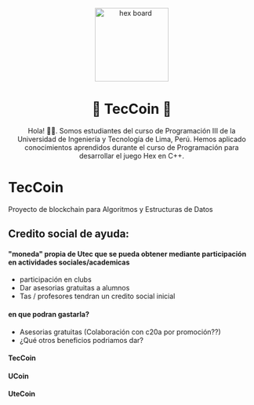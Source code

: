 <!-- Mejor compatibilidad -->

<a name="readme-top"></a>

<!-- PROJECT SHIELDS -->
<!-- [![displayed text][displayed image url]][link url] -->

<!-- logo y titulo -->
<div align="center">
  <a href="https://github.com/CS1103/proyecto-final-grupo-5-1">
    <img src="MD_files/Hex.jpg" alt="hex board" width="150" height="150">
  </a>
  <h1> TecCoin </h1>
  
  <p>
  Hola! 👨‍💻. Somos estudiantes del curso de Programación III de la Universidad de Ingeniería y Tecnología de Lima, Perú.  
  Hemos aplicado conocimientos aprendidos durante el curso de Programación para desarrollar el juego Hex en C++.
  </p>
</div>

# TecCoin
Proyecto de blockchain para Algoritmos y Estructuras de Datos

## Credito social de ayuda:

#### "moneda" propia de Utec que se pueda obtener mediante participación en actividades sociales/academicas

- participación en clubs
- Dar asesorias gratuitas a alumnos
- Tas / profesores tendran un credito social inicial

#### en que podran gastarla?
- Asesorias gratuitas (Colaboración con c20a por promoción??)
- ¿Qué otros beneficios podriamos dar?

#### TecCoin
#### UCoin
#### UteCoin
  
